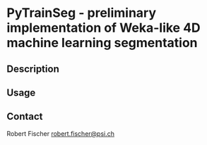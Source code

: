 # PyTrainSeg - preliminary implementation of Weka-like 4D machine learning segmentation

## Description

## Usage

## Contact

Robert Fischer
robert.fischer@psi.ch